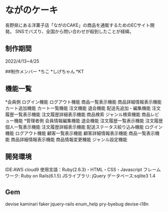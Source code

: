 # ながのケーキ

長野県にある洋菓子店「ながのCAKE」の商品を通販するためのECサイト開発。
SNSでバズり、全国から問い合わせが殺到したことが経緯。

## 制作期間
2022/4/13~4/25

##制作メンバー
*ちこ
*しげちゃん
*KT

## 機能一覧
*会員側
ログイン機能
ログアウト機能
商品一覧表示機能
商品詳細情報表示機能
カート追加機能
カート一覧機能
注文機能
退会機能
配送先追加・編集機能
注文履歴一覧表示機能
注文履歴詳細表示機能
商品検索
ジャンル検索機能
商品レビュー機能
*管理者側
会員情報編集機能
退会機能
注文履歴一覧表示機能
注文履歴個人一覧表示機能
注文履歴詳細表示機能
配送ステータス絞り込み機能
ログイン機能
ログアウト機能
顧客一覧表示機能
顧客詳細情報表示機能
商品一覧表示機能
商品詳細情報表示機能
商品情報変更機能
ジャンル設定機能

## 開発環境
IDE:AWS cloud9
使用言語：Ruby(2.6.3)・HTML・CSS・Javascript
フレームワーク: Ruby on Rails(6.1.5)
JSライブラリ: jQuery
データベース:sqlite3 1.4

## Gem
devise
kaminari
faker
jquery-rails
enum_help
pry-byebug
devise-i18n